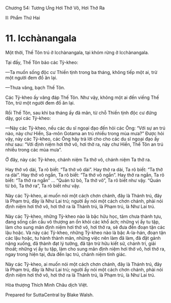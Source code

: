  

Chương 54: Tương Ưng Hơi Thở Vô, Hơi Thở Ra

II: Phẩm Thứ Hai

# 11\. Icchànangala

Một thời, Thế Tôn trú ở Icchànangala, tại khóm rừng ở Icchànangala.

Tại đấy, Thế Tôn bảo các Tỷ-kheo:

—Ta muốn sống độc cư Thiền tịnh trong ba tháng, không tiếp một ai, trừ một người đem đồ ăn lại.

—Thưa vâng, bạch Thế Tôn.

Các Tỷ-kheo ấy vâng đáp Thế Tôn. Như vậy, không một ai đến viếng Thế Tôn, trừ một người đem đồ ăn lại.

Rồi Thế Tôn, sau khi ba tháng ấy đã mãn, từ chỗ Thiền tịnh độc cư đứng dậy, gọi các Tỷ-kheo:

—Này các Tỷ-kheo, nếu các du sĩ ngoại đạo đến hỏi các Ông: “Với sự an trú nào, này chư Hiền, Sa-môn Gotama an trú nhiều trong mùa mưa?” Ðược hỏi vậy, này các Tỷ-kheo, các Ông hãy trả lời cho cho các du sĩ ngoại đạo ấy như sau: “Với định niệm hơi thở vô, hơi thở ra, này chư Hiền, Thế Tôn an trú nhiều trong các mùa mưa”.

Ở đây, này các Tỷ-kheo, chánh niệm Ta thở vô, chánh niệm Ta thở ra.

Hay thở vô dài, Ta rõ biết: “Ta thở vô dài”. Hay thở ra dài, Ta rõ biết: “Ta thở ra dài”. Hay thở vô ngắn, Ta rõ biết: “Ta thở vô ngắn”. Hay thở ra ngắn, Ta rõ biết: “Ta thở ra ngắn” … “Quán từ bỏ, Ta thở vô”, Ta rõ biết như vậy. “Quán từ bỏ, Ta thở ra”, Ta rõ biết như vậy.

Này các Tỷ-kheo, ai muốn nói một cách chơn chánh, đây là Thánh trú, đây là Phạm trú, đây là Như Lai trú; người ấy nói một cách chơn chánh, phải nói định niệm hơi thở vô, hơi thở ra là Thánh trú, là Phạm trú, là Như Lai trú.

Này các Tỷ-kheo, những Tỷ-kheo nào là bậc hữu học, tâm chưa thành tựu, đang sống cần cầu vô thượng an ổn khỏi các khổ ách; những vị ấy tu tập, làm cho sung mãn định niệm hơi thở vô, hơi thở ra, sẽ đưa đến đoạn tận các lậu hoặc. Và này các Tỷ-kheo, những Tỷ-kheo nào là bậc A-la-hán, đoạn tận các lậu hoặc, tu hành thành mãn, những việc nên làm đã làm, đã đặt gánh nặng xuống, đã thành đạt lý tưởng, đã tận trừ hữu kiết sử, chánh trí, giải thoát; những vị ấy tu tập, làm cho sung mãn định niệm hơi thở vô, hơi thở ra, ngay trong hiện tại, đưa đến lạc trú, chánh niệm tỉnh giác.

Này các Tỷ-kheo, ai muốn nói một cách chơn chánh, đây là Thánh trú, đây là Phạm trú, đây là Như Lai trú; người ấy nói một cách chơn chánh, phải nói định niệm hơi thở vô, hơi thở ra là Thánh trú, là Phạm trú, là Như Lai trú.

Hòa thượng Thích Minh Châu dịch Việt.

Prepared for SuttaCentral by Blake Walsh.